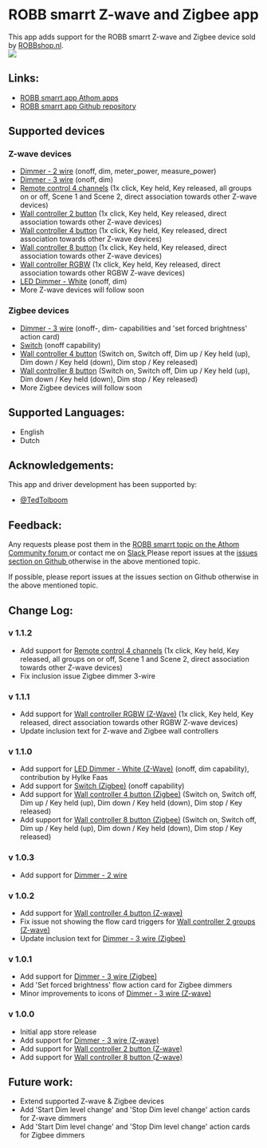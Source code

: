 # ROBB smarrt Z-wave and Zigbee app

This app adds support for the ROBB smarrt Z-wave and Zigbee device sold by [ROBBshop.nl](https://www.robbshop.nl/manufacturers/robb-smarrt).  
<a href="https://www.robbshop.nl/manufacturers/robb-smarrt">
  <img src="https://raw.githubusercontent.com/ROBB-smarrt/nl.ROBBshop.ROBB-smarrt/master/assets/images/small.png">
</a>  

## Links:
* [ROBB smarrt app Athom apps ](https://apps.athom.com/app/nl.ROBBshop.ROBB-smarrt)
* [ROBB smarrt app Github repository ](https://github.com/ROBB-smarrt/nl.ROBBshop.ROBB-smarrt)

## Supported devices

### Z-wave devices
* [Dimmer - 2 wire](https://www.robbshop.nl/inbouwdimmer-zwave-2-draads-robb-smarrt) (onoff, dim, meter_power, measure_power)
* [Dimmer - 3 wire](https://www.robbshop.nl/inbouwdimmer-zwave-3-draads-robb-smarrt) (onoff, dim)
* [Remote control 4 channels](https://www.robbshop.nl/4-kanaals-afstandsbediening-z-wave-plus-robb-smarrt) (1x click, Key held, Key released, all groups on or off, Scene 1 and Scene 2, direct association towards other Z-wave devices)  
* [Wall controller 2 button](https://www.robbshop.nl/wandzender-2v-z-wave-robb-smarrt) (1x click, Key held, Key released, direct association towards other Z-wave devices)
* [Wall controller 4 button](https://www.robbshop.nl/wandzender-4v-z-wave-robb-smarrt) (1x click, Key held, Key released, direct association towards other Z-wave devices)   
* [Wall controller 8 button](https://www.robbshop.nl/wandzender-8v-z-wave-robb-smarrt) (1x click, Key held, Key released, direct association towards other Z-wave devices)
* [Wall controller RGBW](https://www.robbshop.nl/wandzender-rgbw-4v-robb-smarrt) (1x click, Key held, Key released, direct association towards other RGBW Z-wave devices)
* [LED Dimmer - White](https://www.robbshop.nl/led-driver-z-wave-12-36v-720w-robb-smarrt) (onoff, dim)   
* More Z-wave devices will follow soon

### Zigbee devices
* [Dimmer - 3 wire](https://www.robbshop.nl/inbouwdimmer-zigbee-robb-smarrt) (onoff-, dim- capabilities and 'set forced brightness' action card)
* [Switch](https://www.robbshop.nl/inbouwschakelaar-zigbee-robb-smarrt) (onoff capability)
* [Wall controller 4 button](https://www.robbshop.nl/wandzender-4v-zigbee-robb-smarrt) (Switch on, Switch off, Dim up / Key held (up), Dim down / Key held (down), Dim stop / Key released)   
* [Wall controller 8 button](https://www.robbshop.nl/wandzender-8v-zigbee-robb-smarrt) (Switch on, Switch off, Dim up / Key held (up), Dim down / Key held (down), Dim stop / Key released)   
* More Zigbee devices will follow soon

## Supported Languages:
* English
* Dutch

## Acknowledgements:

This app and driver development has been supported by:

* [@TedTolboom](https://forum.athom.com/profile/TedTolboom)

## Feedback:

Any requests please post them in the [ROBB smarrt topic on the Athom Community forum ](https://community.athom.com/t/156/) or contact me on [Slack ](https://athomcommunity.slack.com/team/tedtolboom)
Please report issues at the [issues section on Github ](https://github.com/ROBB-smarrt/nl.ROBBshop.ROBB-smarrt/issues) otherwise in the above mentioned topic.

If possible, please report issues at the issues section on Github otherwise in the above mentioned topic.

## Change Log:
### v 1.1.2
* Add support for [Remote control 4 channels](https://www.robbshop.nl/4-kanaals-afstandsbediening-z-wave-plus-robb-smarrt) (1x click, Key held, Key released, all groups on or off, Scene 1 and Scene 2, direct association towards other Z-wave devices)  
* Fix inclusion issue Zigbee dimmer 3-wire       

### v 1.1.1
* Add support for [Wall controller RGBW (Z-Wave)](https://www.robbshop.nl/wandzender-rgbw-4v-robb-smarrt) (1x click, Key held, Key released, direct association towards other RGBW Z-wave devices)     
* Update inclusion text for Z-wave and Zigbee wall controllers    

### v 1.1.0
* Add support for [LED Dimmer - White (Z-Wave)](https://www.robbshop.nl/led-driver-z-wave-12-36v-720w-robb-smarrt) (onoff, dim capability), contribution by Hylke Faas    
* Add support for [Switch (Zigbee)](https://www.robbshop.nl/inbouwschakelaar-zigbee-robb-smarrt) (onoff capability)
* Add support for [Wall controller 4 button (Zigbee)](https://www.robbshop.nl/wandzender-4v-zigbee-robb-smarrt) (Switch on, Switch off, Dim up / Key held (up), Dim down / Key held (down), Dim stop / Key released)   
* Add support for [Wall controller 8 button (Zigbee)](https://www.robbshop.nl/wandzender-8v-zigbee-robb-smarrt) (Switch on, Switch off, Dim up / Key held (up), Dim down / Key held (down), Dim stop / Key released)        

### v 1.0.3
* Add support for [Dimmer - 2 wire](https://www.robbshop.nl/inbouwdimmer-zwave-2-draads-robb-smarrt)     

### v 1.0.2
* Add support for [Wall controller 4 button (Z-wave)](https://www.robbshop.nl/wandzender-4v-z-wave-robb-smarrt)  
* Fix issue not showing the flow card triggers for [Wall controller 2 groups (Z-wave)](https://www.robbshop.nl/wandzender-2v-z-wave-robb-smarrt)  
* Update inclusion text for [Dimmer - 3 wire (Zigbee)](https://www.robbshop.nl/inbouwdimmer-zigbee-robb-smarrt)       

### v 1.0.1
* Add support for [Dimmer - 3 wire (Zigbee)](https://www.robbshop.nl/inbouwdimmer-zigbee-robb-smarrt)   
* Add 'Set forced brightness' flow action card for Zigbee dimmers   
* Minor improvements to icons of [Dimmer - 3 wire (Z-wave)](https://www.robbshop.nl/inbouwdimmer-zwave-3-draads-robb-smarrt)   

### v 1.0.0
* Initial app store release
* Add support for [Dimmer - 3 wire (Z-wave)](https://www.robbshop.nl/inbouwdimmer-zwave-3-draads-robb-smarrt)   
* Add support for [Wall controller 2 button (Z-wave)](https://www.robbshop.nl/wandzender-2v-z-wave-robb-smarrt)  
* Add support for [Wall controller 8 button (Z-wave)](https://www.robbshop.nl/wandzender-8v-z-wave-robb-smarrt)    

## Future work:
* Extend supported Z-wave & Zigbee devices   
* Add 'Start Dim level change' and 'Stop Dim level change' action cards for Z-wave dimmers   
* Add 'Start Dim level change' and 'Stop Dim level change' action cards for Zigbee dimmers
